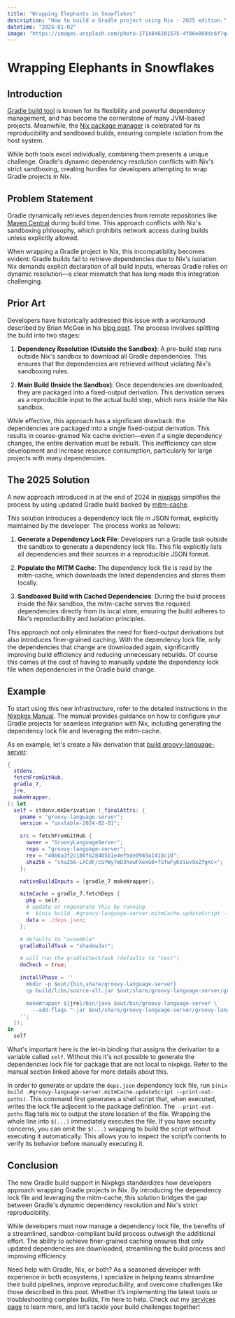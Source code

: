 ```yaml
---
title: "Wrapping Elephants in Snowflakes"
description: "How to build a Gradle project using Nix - 2025 edition."
datetime: "2025-01-02"
image: "https://images.unsplash.com/photo-1714846201575-4f06e069dc6f?q=80&w=640&auto=format&fit=crop"
---
```


# Wrapping Elephants in Snowflakes

## Introduction
[Gradle build tool](https://gradle.org) is known for its flexibility and powerful dependency management, and has become the cornerstone of many JVM-based projects.
Meanwhile, the [Nix package manager](https://nixos.org) is celebrated for its reproducibility and sandboxed builds, ensuring complete isolation from the host system.

While both tools excel individually, combining them presents a unique challenge.
Gradle's dynamic dependency resolution conflicts with Nix's strict sandboxing, creating hurdles for developers attempting to wrap Gradle projects in Nix.

## Problem Statement
Gradle dynamically retrieves dependencies from remote repositories like [Maven Central](https://search.maven.org) during build time.
This approach conflicts with Nix's sandboxing philosophy, which prohibits network access during builds unless explicitly allowed.

When wrapping a Gradle project in Nix, this incompatibility becomes evident: Gradle builds fail to retrieve dependencies due to Nix's isolation.
Nix demands explicit declaration of all build inputs, whereas Gradle relies on dynamic resolution—a clear mismatch that has long made this integration challenging.

## Prior Art  
Developers have historically addressed this issue with a workaround described by Brian McGee in his [blog post](https://bmcgee.ie/posts/2023/02/nix-what-are-fixed-output-derivations-and-why-use-them/).
The process involves splitting the build into two stages:

1. **Dependency Resolution (Outside the Sandbox)**:
   A pre-build step runs outside Nix's sandbox to download all Gradle dependencies.
   This ensures that the dependencies are retrieved without violating Nix's sandboxing rules.

2. **Main Build (Inside the Sandbox)**:
    Once dependencies are downloaded, they are packaged into a fixed-output derivation.
    This derivation serves as a reproducible input to the actual build step, which runs inside the Nix sandbox.

While effective, this approach has a significant drawback: the dependencies are packaged into a single fixed-output derivation.
This results in coarse-grained Nix cache eviction—even if a single dependency changes, the entire derivation must be rebuilt.
This inefficiency can slow development and increase resource consumption, particularly for large projects with many dependencies.

## The 2025 Solution
A new approach introduced in at the end of 2024 in [nixpkgs](https://github.com/NixOS/nixpkgs) simplifies the process by using updated Gradle build backed by [mitm-cache](https://github.com/chayleaf/mitm-cache).

This solution introduces a dependency lock file in JSON format, explicitly maintained by the developer. The process works as follows:

1. **Generate a Dependency Lock File**:
   Developers run a Gradle task outside the sandbox to generate a dependency lock file. This file explicitly lists all dependencies and their sources in a reproducible JSON format.

2. **Populate the MITM Cache**:
   The dependency lock file is read by the mitm-cache, which downloads the listed dependencies and stores them locally.

3. **Sandboxed Build with Cached Dependencies**:
   During the build process inside the Nix sandbox, the mitm-cache serves the required dependencies directly from its local store, ensuring the build adheres to Nix's reproducibility and isolation principles.

This approach not only eliminates the need for fixed-output derivations but also introduces finer-grained caching.
With the dependency lock file, only the dependencies that change are downloaded again, significantly improving build efficiency and reducing unnecessary rebuilds.
Of course this comes at the cost of having to manually update the dependency lock file when dependencies in the Gradle build change.

## Example
To start using this new infrastructure, refer to the detailed instructions in the [Nixpkgs Manual](https://nixos.org/manual/nixpkgs/stable/#gradle).
The manual provides guidance on how to configure your Gradle projects for seamless integration with Nix, including generating the dependency lock file and leveraging the mitm-cache.

As en example, let's create a Nix derivation that [build groovy-language-server](https://github.com/GroovyLanguageServer/groovy-language-server):

```nix
{
  stdenv,
  fetchFromGitHub,
  gradle_7,
  jre,
  makeWrapper,
}: let
  self = stdenv.mkDerivation (_finalAttrs: {
    pname = "groovy-language-server";
    version = "unstable-2024-02-01";

    src = fetchFromGitHub {
      owner = "GroovyLanguageServer";
      repo = "groovy-language-server";
      rev = "4866a3f2c180f628405b1e4efbde0949a1418c10";
      sha256 = "sha256-LXCdF/cUYWy7mD3howFXexG0+fGfwFyKViuv9xZfgXc=";
    };

    nativeBuildInputs = [gradle_7 makeWrapper];

    mitmCache = gradle_7.fetchDeps {
      pkg = self;
      # update or regenerate this by running
      #  $(nix build .#groovy-language-server.mitmCache.updateScript --print-out-paths)
      data = ./deps.json;
    };

    # defaults to "assemble"
    gradleBuildTask = "shadowJar";

    # will run the gradleCheckTask (defaults to "test")
    doCheck = true;

    installPhase = ''
      mkdir -p $out/{bin,share/groovy-language-server}
      cp build/libs/source-all.jar $out/share/groovy-language-server/groovy-language-server-all.jar

      makeWrapper ${jre}/bin/java $out/bin/groovy-language-server \
        --add-flags "-jar $out/share/groovy-language-server/groovy-language-server-all.jar"
    '';
  });
in
  self
```

What's important here is the let-in binding that assigns the derivation to a variable called `self`.
Without this it's not possible to generate the dependencies lock file for package that are not local to nixpkgs.
Refer to the manual section linked above for more details about this.

In order to generate or update the `deps.json` dependency lock file, run `$(nix build .#groovy-language-server.mitmCache.updateScript --print-out-paths)`.
This command first generates a shell script that, when executed, writes the lock file adjecent to the package definition.
The `--print-out-paths` flag tells nix to output the store location of the file.
Wrapping the whole line into `$(...)` immediately executes the file.
If you have security concerns, you can omit the `$(...)` wrapping to build the script without executing it automatically.
This allows you to inspect the script’s contents to verify its behavior before manually executing it.

## Conclusion
The new Gradle build support in Nixpkgs standardizes how developers approach wrapping Gradle projects in Nix.
By introducing the dependency lock file and leveraging the mitm-cache, this solution bridges the gap between Gradle's dynamic dependency resolution and Nix's strict reproducibility.

While developers must now manage a dependency lock file, the benefits of a streamlined, sandbox-compliant build process outweigh the additional effort.
The ability to achieve finer-grained caching ensures that only updated dependencies are downloaded, streamlining the build process and improving efficiency.

Need help with Gradle, Nix, or both? As a seasoned developer with experience in both ecosystems, I specialize in helping teams streamline their build pipelines, improve reproducibility, and overcome challenges like those described in this post.
Whether it’s implementing the latest tools or troubleshooting complex builds, I’m here to help.
Check out my [services page](/services) to learn more, and let’s tackle your build challenges together!


